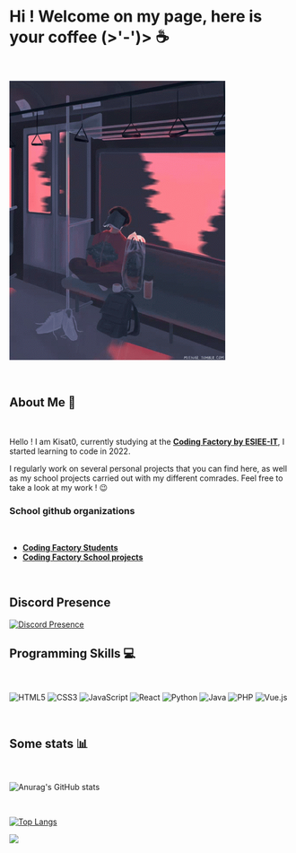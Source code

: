 # Hi ! Welcome on my page, here is your coffee (>'-')> ☕️
</br>

![Gif](res/lofi.gif)


</br>

## About Me 🍵
</br>

Hello ! I am Kisat0, currently studying at the [**Coding Factory by ESIEE-IT**](https://codingfactory.fr/?gclid=CjwKCAjw3ueiBhBmEiwA4BhspCjySMrnCNb0PwkhblihXCypNev604sewJMhQkxe0SzQTU429EZw_xoCrBEQAvD_BwE), I started learning to code in 2022.

I regularly work on several personal projects that you can find here, as well as my school projects carried out with my different comrades. Feel free to take a look at my work ! 😉

### School github organizations

</br>

  - [**Coding Factory Students**](https://github.com/codingfactory-by-itescia)
  - [**Coding Factory School projects**](https://github.com/CodingFactory-Repos)

</br>

## Discord Presence

[![Discord Presence](https://lanyard.cnrad.dev/api/301301940640546817?theme=dark&bg=#e0e0e0)](https://discord.com/users/252106058313498625)

## Programming Skills 💻
</br>

![HTML5](https://img.shields.io/badge/html5-%23E34F26.svg?style=for-the-badge&logo=html5&logoColor=white)
![CSS3](https://img.shields.io/badge/css3-%231572B6.svg?style=for-the-badge&logo=css3&logoColor=white)
![JavaScript](https://img.shields.io/badge/javascript-%23323330.svg?style=for-the-badge&logo=javascript&logoColor=%23F7DF1E)
![React](https://img.shields.io/badge/react-%2320232a.svg?style=for-the-badge&logo=react&logoColor=%2361DAFB)
![Python](https://img.shields.io/badge/python-3670A0?style=for-the-badge&logo=python&logoColor=ffdd54)
![Java](https://img.shields.io/badge/java-%23ED8B00.svg?style=for-the-badge&logo=openjdk&logoColor=white)
![PHP](https://img.shields.io/badge/php-%23777BB4.svg?style=for-the-badge&logo=php&logoColor=white)
![Vue.js](https://img.shields.io/badge/vuejs-%2335495e.svg?style=for-the-badge&logo=vuedotjs&logoColor=%234FC08D)

</br>

## Some stats 📊
</br>

![Anurag's GitHub stats](https://github-readme-stats.vercel.app/api?username=Kisat0&show_icons=true&theme=merko)

</br>

[![Top Langs](https://github-readme-stats.vercel.app/api/top-langs/?username=N0ku&layout=compact&theme=merko)](https://github.com/Kisat0)

![](https://komarev.com/ghpvc/?username=Kisat0&style=for-the-badge&color=red)
</br>

